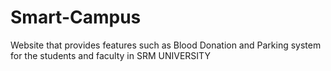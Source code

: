 # Smart-Campus
Website that provides features such as Blood Donation and Parking system for the students and faculty in SRM UNIVERSITY
